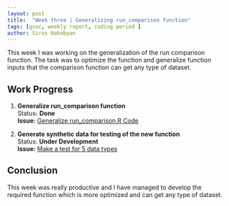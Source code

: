 ```yaml
---
layout: post
title:  "Week three | Generalizing run_comparison function"
tags: [gsoc, weekly report, coding period ]
author: Siras Hakobyan
---
```


This week I was working on the generalization of the run comparison function. The task was to optimize the function and generalize function inputs that the comparison function can get any type of dataset. 

## Work Progress

1. **Generalize run_comparison function**   
    Status։ **Done**    
    **Issue:** [Generalize run_comparison.R Code](https://github.com/sanderlab/tumorcomparer/issues/6)

2. **Generate synthetic data for testing of the new function**  
    Status: **Under Development**    
    **Issue:** [Make a test for 5 data types](https://github.com/sanderlab/tumorcomparer/issues/10)

## Conclusion  

This week was really productive and I have managed to develop the required function which is more optimized and can get any type of dataset.

